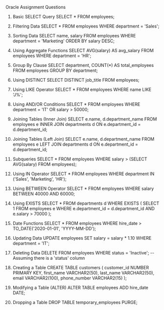 Oracle Assignment Questions 


1. Basic SELECT Query
SELECT * FROM employees;

2. Filtering Data
SELECT * FROM employees
WHERE department = 'Sales';

3. Sorting Data
SELECT name, salary FROM employees
WHERE department = 'Marketing'
ORDER BY salary DESC;

4. Using Aggregate Functions
SELECT AVG(salary) AS avg_salary FROM employees
WHERE department = 'HR';

5. Group By Clause
SELECT department, COUNT(*) AS total_employees
FROM employees
GROUP BY department;

6. Using DISTINCT
SELECT DISTINCT job_title FROM employees;

7. Using LIKE Operator
SELECT * FROM employees
WHERE name LIKE 'J%';

8. Using AND/OR Conditions
SELECT * FROM employees
WHERE department = 'IT' OR salary > 50000;

9. Joining Tables (Inner Join)
SELECT e.name, d.department_name
FROM employees e
INNER JOIN departments d ON e.department_id = d.department_id;

10. Joining Tables (Left Join)
SELECT e.name, d.department_name
FROM employees e
LEFT JOIN departments d ON e.department_id = d.department_id;

11. Subqueries
SELECT * FROM employees
WHERE salary > (SELECT AVG(salary) FROM employees);

12. Using IN Operator
SELECT * FROM employees
WHERE department IN ('Sales', 'Marketing', 'HR');

13. Using BETWEEN Operator
SELECT * FROM employees
WHERE salary BETWEEN 40000 AND 60000;

14. Using EXISTS
SELECT * FROM departments d
WHERE EXISTS (
    SELECT 1 FROM employees e
    WHERE e.department_id = d.department_id
    AND e.salary > 70000
);

15. Date Functions
SELECT * FROM employees
WHERE hire_date > TO_DATE('2020-01-01', 'YYYY-MM-DD');

16. Updating Data
UPDATE employees
SET salary = salary * 1.10
WHERE department = 'IT';

17. Deleting Data
DELETE FROM employees
WHERE status = 'Inactive'; -- Assuming there is a 'status' column

18. Creating a Table
CREATE TABLE customers (
    customer_id NUMBER PRIMARY KEY,
    first_name VARCHAR2(50),
    last_name VARCHAR2(50),
    email VARCHAR2(100),
    phone_number VARCHAR2(15)
);

19. Modifying a Table (ALTER)
ALTER TABLE employees
ADD hire_date DATE;

20. Dropping a Table
DROP TABLE temporary_employees
PURGE;
